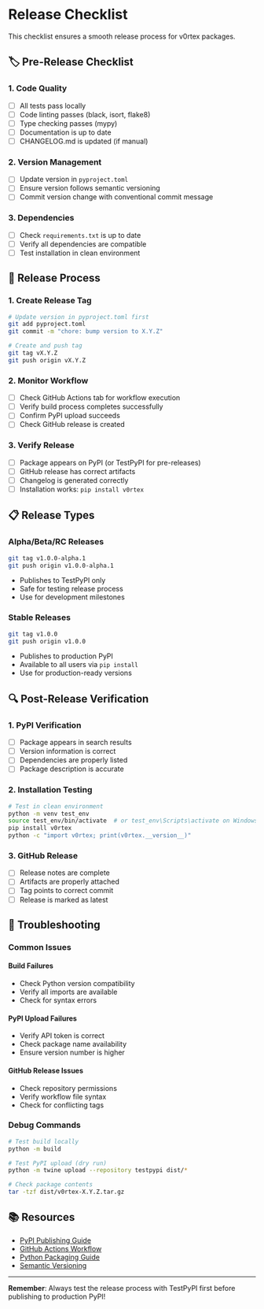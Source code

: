 # Release Checklist

This checklist ensures a smooth release process for v0rtex packages.

## 🏷️ Pre-Release Checklist

### 1. Code Quality
- [ ] All tests pass locally
- [ ] Code linting passes (black, isort, flake8)
- [ ] Type checking passes (mypy)
- [ ] Documentation is up to date
- [ ] CHANGELOG.md is updated (if manual)

### 2. Version Management
- [ ] Update version in `pyproject.toml`
- [ ] Ensure version follows semantic versioning
- [ ] Commit version change with conventional commit message

### 3. Dependencies
- [ ] Check `requirements.txt` is up to date
- [ ] Verify all dependencies are compatible
- [ ] Test installation in clean environment

## 🚀 Release Process

### 1. Create Release Tag
```bash
# Update version in pyproject.toml first
git add pyproject.toml
git commit -m "chore: bump version to X.Y.Z"

# Create and push tag
git tag vX.Y.Z
git push origin vX.Y.Z
```

### 2. Monitor Workflow
- [ ] Check GitHub Actions tab for workflow execution
- [ ] Verify build process completes successfully
- [ ] Confirm PyPI upload succeeds
- [ ] Check GitHub release is created

### 3. Verify Release
- [ ] Package appears on PyPI (or TestPyPI for pre-releases)
- [ ] GitHub release has correct artifacts
- [ ] Changelog is generated correctly
- [ ] Installation works: `pip install v0rtex`

## 📋 Release Types

### Alpha/Beta/RC Releases
```bash
git tag v1.0.0-alpha.1
git push origin v1.0.0-alpha.1
```
- Publishes to TestPyPI only
- Safe for testing release process
- Use for development milestones

### Stable Releases
```bash
git tag v1.0.0
git push origin v1.0.0
```
- Publishes to production PyPI
- Available to all users via `pip install`
- Use for production-ready versions

## 🔍 Post-Release Verification

### 1. PyPI Verification
- [ ] Package appears in search results
- [ ] Version information is correct
- [ ] Dependencies are properly listed
- [ ] Package description is accurate

### 2. Installation Testing
```bash
# Test in clean environment
python -m venv test_env
source test_env/bin/activate  # or test_env\Scripts\activate on Windows
pip install v0rtex
python -c "import v0rtex; print(v0rtex.__version__)"
```

### 3. GitHub Release
- [ ] Release notes are complete
- [ ] Artifacts are properly attached
- [ ] Tag points to correct commit
- [ ] Release is marked as latest

## 🚨 Troubleshooting

### Common Issues

#### Build Failures
- Check Python version compatibility
- Verify all imports are available
- Check for syntax errors

#### PyPI Upload Failures
- Verify API token is correct
- Check package name availability
- Ensure version number is higher

#### GitHub Release Issues
- Check repository permissions
- Verify workflow file syntax
- Check for conflicting tags

### Debug Commands
```bash
# Test build locally
python -m build

# Test PyPI upload (dry run)
python -m twine upload --repository testpypi dist/*

# Check package contents
tar -tzf dist/v0rtex-X.Y.Z.tar.gz
```

## 📚 Resources

- [PyPI Publishing Guide](pypi-publishing.md)
- [GitHub Actions Workflow](.github/workflows/release.yml)
- [Python Packaging Guide](https://packaging.python.org/)
- [Semantic Versioning](https://semver.org/)

---

**Remember**: Always test the release process with TestPyPI first before publishing to production PyPI!
